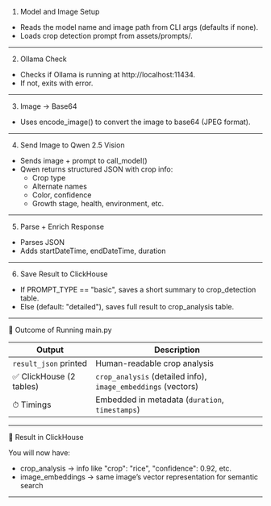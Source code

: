 1. Model and Image Setup

- Reads the model name and image path from CLI args (defaults if none).
- Loads crop detection prompt from assets/prompts/.

---

2. Ollama Check

- Checks if Ollama is running at http://localhost:11434.
- If not, exits with error.

---

3. Image → Base64

- Uses encode_image() to convert the image to base64 (JPEG format).

---

4. Send Image to Qwen 2.5 Vision

- Sends image + prompt to call_model()
- Qwen returns structured JSON with crop info:
  - Crop type
  - Alternate names
  - Color, confidence
  - Growth stage, health, environment, etc.

--- 

5. Parse + Enrich Response

- Parses JSON
- Adds startDateTime, endDateTime, duration

--- 

6. Save Result to ClickHouse

- If PROMPT_TYPE == "basic", saves a short summary to crop_detection table.
- Else (default: "detailed"), saves full result to crop_analysis table.

---

🧠 Outcome of Running main.py

| Output                  | Description                                                   |
| ----------------------- | ------------------------------------------------------------- |
| `result_json` printed   | Human-readable crop analysis                                  |
| ✅ ClickHouse (2 tables) | `crop_analysis` (detailed info), `image_embeddings` (vectors) |
| ⏱ Timings               | Embedded in metadata (`duration`, `timestamps`)               |

---

📂 Result in ClickHouse

You will now have:

- crop_analysis → info like "crop": "rice", "confidence": 0.92, etc.
- image_embeddings → same image’s vector representation for semantic search

---